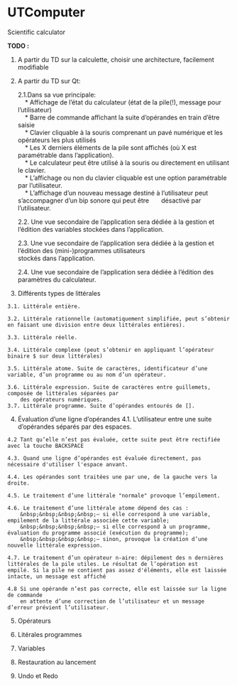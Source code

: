 # UTComputer
Scientific calculator

__TODO :__

  1. A partir du TD sur la calculette, choisir une architecture, facilement modifiable
  
  2. A partir du TD sur Qt:
  
      2.1.Dans sa vue principale:  
          &nbsp;&nbsp;&nbsp;&nbsp;* Affichage de l’état du calculateur (état de la pile(!), message pour l’utilisateur)  
          &nbsp;&nbsp;&nbsp;&nbsp;* Barre de commande affichant la suite d’opérandes en train d’être saisie   
          &nbsp;&nbsp;&nbsp;&nbsp;* Clavier cliquable à la souris comprenant un pavé numérique et les opérateurs les plus utilisés  
          &nbsp;&nbsp;&nbsp;&nbsp;* Les X derniers éléments de la pile sont affichés (où X est paramétrable dans l’application).  
          &nbsp;&nbsp;&nbsp;&nbsp;* Le calculateur peut être utilisé à la souris ou directement en utilisant le clavier.  
          &nbsp;&nbsp;&nbsp;&nbsp;* L’affichage ou non du clavier cliquable est une option paramétrable par l’utilisateur.  
          &nbsp;&nbsp;&nbsp;&nbsp;* L’affichage d’un nouveau message destiné à l’utilisateur peut s’accompagner d’un bip sonore qui peut être     &nbsp;&nbsp;&nbsp;&nbsp;&nbsp;&nbsp;désactivé par l’utilisateur.  

      2.2. Une vue secondaire de l’application sera dédiée à la gestion et l’édition des variables stockées dans l’application. 
      
      2.3. Une vue secondaire de l’application sera dédiée à la gestion et l’édition des (mini-)programmes utilisateurs  
            stockés dans l’application.  
          
      2.4. Une vue secondaire de l’application sera dédiée à l’édition des paramètres du calculateur.
      
  3. Différents types de littérales
  
    3.1. Littérale entière.

    3.2. Littérale rationnelle (automatiquement simplifiée, peut s’obtenir en faisant une division entre deux littérales entières).
    
    3.3. Littérale réelle. 
    
    3.4. Littérale complexe (peut s’obtenir en appliquant l’opérateur binaire $ sur deux littérales)
    
    3.5. Littérale atome. Suite de caractères, identificateur d’une variable, d’un programme ou au nom d’un opérateur.
    
    3.6. Littérale expression. Suite de caractères entre guillemets, composée de littérales séparées par
        des opérateurs numériques.    
    3.7. Littérale programme. Suite d’opérandes entourés de [].
    
  4. Évaluation d’une ligne d’opérandes
    4.1. L’utilisateur entre une suite d’opérandes séparés par des espaces.

    4.2 Tant qu’elle n’est pas évaluée, cette suite peut être rectifiée avec la touche BACKSPACE
    
    4.3. Quand une ligne d’opérandes est évaluée directement, pas nécessaire d'utiliser l'espace anvant.
    
    4.4. Les opérandes sont traitées une par une, de la gauche vers la droite.
    
    4.5. Le traitement d’une littérale "normale" provoque l’empilement.
    
    4.6. Le traitement d’une littérale atome dépend des cas :   
        &nbsp;&nbsp;&nbsp;&nbsp;– si elle correspond à une variable, empilement de la littérale associée cette variable;  
        &nbsp;&nbsp;&nbsp;&nbsp;– si elle correspond à un programme, évaluation du programme associé (exécution du programme);  
        &nbsp;&nbsp;&nbsp;&nbsp;– sinon, provoque la création d’une nouvelle littérale expression.  
        
    4.7. Le traitement d’un opérateur n-aire: dépilement des n dernières littérales de la pile utiles. Le résultat de l’opération est       empilé. Si la pile ne contient pas assez d'éléments, elle est laissée intacte, un message est affiché    
    
    4.8 Si une opérande n’est pas correcte, elle est laissée sur la ligne de commande
        en attente d’une correction de l’utilisateur et un message d’erreur prévient l’utilisateur.  
        
  5. Opérateurs
  
  6. Litérales programmes 

  7. Variables
  
  8. Restauration au lancement
  
  9. Undo et Redo 

  
